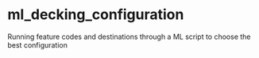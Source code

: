 # ml_decking_configuration
Running feature codes and destinations through a ML script to choose the best configuration
